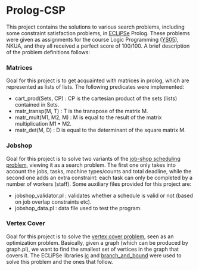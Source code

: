 # Prolog-CSP

This project contains the solutions to various search problems, including some constraint satisfaction problems, in
[ECLiPSe](https://en.wikipedia.org/wiki/ECLiPSe) Prolog. These problems were given as assignments for the course Logic
Programming ([YS05](http://cgi.di.uoa.gr/~takis/ys05.html)), NKUA, and they all received a perfect score of 100/100.
A brief description of the problem definitions follows:


### Matrices

Goal for this project is to get acquainted with matrices in prolog, which are represented as lists of lists. The
following predicates were implemented:

- cart_prod(Sets, CP) : CP is the cartesian product of the sets (lists) contained in Sets.
- matr_transp(M, T) : T is the transpose of the matrix M.
- matr_mult(M1, M2, M) : M is equal to the result of the matrix multiplication M1 • M2.
- matr_det(M, D) : D is equal to the determinant of the square matrix M.


### Jobshop

Goal for this project is to solve two variants of the [job-shop scheduling problem](https://en.wikipedia.org/wiki/Job_shop_scheduling),
viewing it as a search problem. The first one only takes into account the jobs, tasks, machine types/counts and total deadline, while the
second one adds an extra constraint: each task can only be completed by a number of workers (staff). Some auxiliary files provided for
this project are:

- jobshop_validator.pl : validates whether a schedule is valid or not (based on job overlap constraints etc).
- jobshop_data.pl : data file used to test the program.


### Vertex Cover

Goal for this project is to solve the [vertex cover problem](https://en.wikipedia.org/wiki/Vertex_cover), seen as an optimization problem.
Basically, given a graph (which can be produced by graph.pl), we want to find the smallest set of vertices in the graph that covers it.
The ECLiPSe libraries [ic](https://www.eclipseclp.org/doc/bips/lib/ic/index.html) and
[branch_and_bound](http://eclipseclp.org/doc/bips/lib/branch_and_bound/index.html) were used to solve this problem and the ones that follow.
